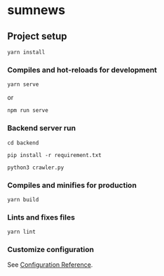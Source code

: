 # sumnews

## Project setup
```
yarn install
```

### Compiles and hot-reloads for development
```
yarn serve
```
or 

```
npm run serve
```
### Backend server run

```
cd backend
```
```
pip install -r requirement.txt
```
```
python3 crawler.py
```


### Compiles and minifies for production
```
yarn build
```

### Lints and fixes files
```
yarn lint
```

### Customize configuration
See [Configuration Reference](https://cli.vuejs.org/config/).
